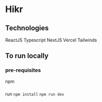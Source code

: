 # Hikr

## Technologies
ReactJS
Typescript
NextJS
Vercel
Tailwinds

## To run locally

### pre-requisites

npm

###

run
`npm install`
`npm run dev`
